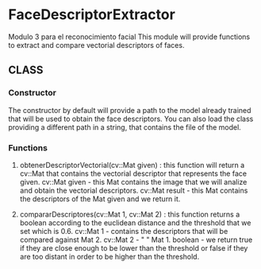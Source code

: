 # FaceDescriptorExtractor
Modulo 3 para el reconocimiento facial
This module will provide functions to extract and compare vectorial descriptors of faces.
## CLASS

### Constructor
  The constructor by default will provide a path to the model already trained that will be used to obtain the face descriptors.
  You can also load the class providing a different path in a string, that contains the file of the model.
  
### Functions
  1. obtenerDescriptorVectorial(cv::Mat given) : this function will return a cv::Mat that contains the vectorial descriptor that
  represents the face given.
        cv::Mat given - this Mat contains the image that we will analize and obtain the vectorial descriptors.
        cv::Mat result - this Mat contains the descriptors of the Mat given and we return it.
        
  2. compararDescriptores(cv::Mat 1, cv::Mat 2) : this function returns a boolean according to the euclidean distance and the
  threshold that we set which is 0.6.
        cv::Mat 1 - contains the descriptors that will be compared against Mat 2.
        cv::Mat 2 - "                                                     " Mat 1.
        boolean - we return true if they are close enough to be lower than the threshold or false if they are too distant in 
        order to be higher than the threshold.
